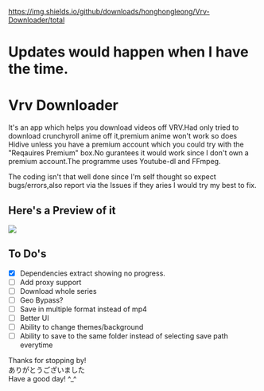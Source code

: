 https://img.shields.io/github/downloads/honghongleong/Vrv-Downloader/total
# Updates would happen when I have the time.

# Vrv Downloader

It's an app which helps you download videos off VRV.Had only tried to download crunchyroll anime off it,premium anime won't work so does Hidive unless you have a premium account which you could try with the "Reqauires Premium" box.No gurantees it would work since I don't own a premium account.The programme uses Youtube-dl and FFmpeg.

The coding isn't that well done since I'm self thought so expect bugs/errors,also report via the Issues if they aries I would try my best to fix.

## Here's a Preview of it
<img src="https://github.com/honghongleong/Vrv-Downloader/blob/master/Preview/Untitled.jpg?raw=true"/>

## To Do's  
- [x] Dependencies extract showing no progress.
- [ ] Add proxy support  
- [ ] Download whole series  
- [ ] Geo Bypass?  
- [ ] Save in multiple format instead of mp4  
- [ ] Better UI  
- [ ] Ability to change themes/background
- [ ] Ability to save to the same folder instead of selecting save path everytime

Thanks for stopping by!  
ありがとうございました  
Have a good day! ^_^
